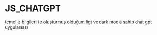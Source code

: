 # JS_CHATGPT
temel js bilgileri ile oluşturmuş olduğum ligt ve dark mod a sahip chat gpt uygulaması
